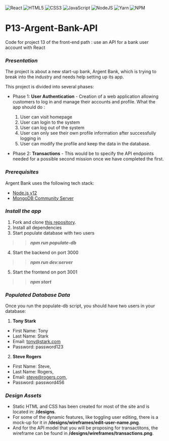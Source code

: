 ![React](https://img.shields.io/badge/react-%2320232a.svg?style=for-the-badge&logo=react&logoColor=%2361DAFB)
![HTML5](https://img.shields.io/badge/html5-%23E34F26.svg?style=for-the-badge&logo=html5&logoColor=white)
![CSS3](https://img.shields.io/badge/css3-%231572B6.svg?style=for-the-badge&logo=css3&logoColor=white)
![JavaScript](https://img.shields.io/badge/javascript-%23323330.svg?style=for-the-badge&logo=javascript&logoColor=%23F7DF1E)
![NodeJS](https://img.shields.io/badge/node.js-6DA55F?style=for-the-badge&logo=node.js&logoColor=white)
![Yarn](https://img.shields.io/badge/yarn-%232C8EBB.svg?style=for-the-badge&logo=yarn&logoColor=white)
![NPM](https://img.shields.io/badge/NPM-%23000000.svg?style=for-the-badge&logo=npm&logoColor=white)

# P13-Argent-Bank-API
Code for project 13 of the front-end path : use an API for a bank user account with React

### **_Presentation_**
The project is about a new start-up bank, Argent Bank, which is trying to break into the industry and needs help setting up its app.

This project is divided into several phases:
* Phase 1: **User Authentication** - Creation of a web application allowing customers to log in and manage their accounts and profile.
  What the app should do :
  1. User can visit homepage
  2. User can login to the system
  3. User can log out of the system
  4. User can only see their own profile information after successfully logging in
  5. User can modify the profile and keep the data in the database.
  
* Phase 2: **Transactions** - This would be to specify the API endpoints needed for a possible second mission once we have completed the first.

###  **_Prerequisites_**
Argent Bank uses the following tech stack:
* [Node.js v12](https://nodejs.org/en/)
* [MongoDB Community Server](https://www.mongodb.com/try/download/community)

### **_Install the app_**
1. Fork and clone [this repository](https://github.com/OpenClassrooms-Student-Center/Project-10-Bank-API1). 
2. Install all dependencies
3. Start populate database with two users
>>**_npm run populate-db_**     
4. Start the backend on port 3000
>>**_npm run dev:server_**
5. Start the frontend on port 3001 
>>**_npm start_**

### **_Populated Database Data_**
Once you run the populate-db script, you should have two users in your database:
1. **Tony Stark**
* First Name: Tony
* Last Name: Stark
* Email: tony@stark.com
* Password: password123

2. **Steve Rogers**
* First Name: Steve,
* Last Name: Rogers,
* Email: steve@rogers.com,
* Password: password456

### **_Design Assets_**
* Static HTML and CSS has been created for most of the site and is located in: **/designs**.
* For some of the dynamic features, like toggling user editing, there is a mock-up for it in **/designs/wireframes/edit-user-name.png**.
* And for the API model that you will be proposing for transactitons, the wireframe can be found in **/designs/wireframes/transactions.png**.
